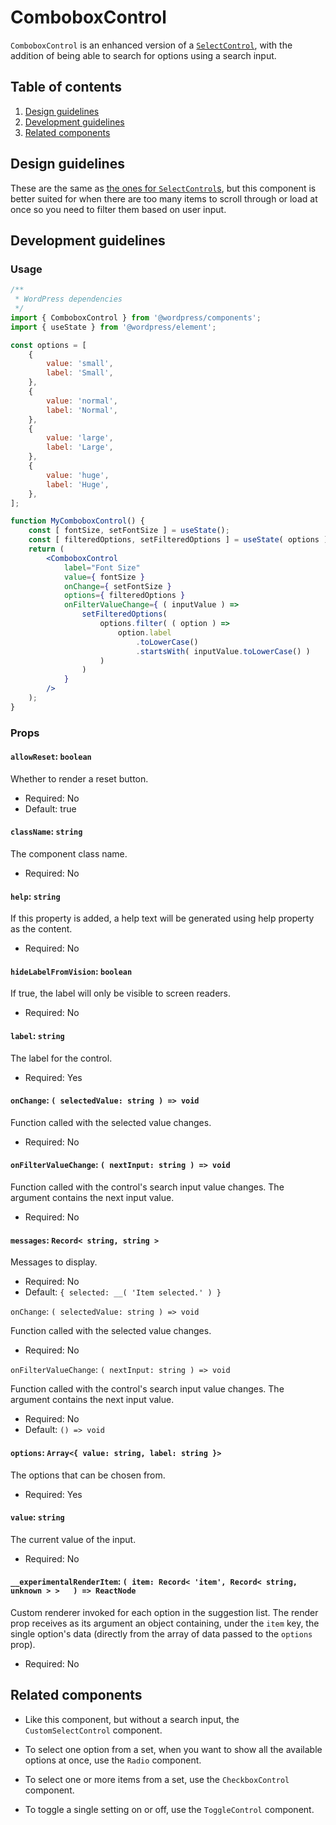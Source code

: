 # ComboboxControl

`ComboboxControl` is an enhanced version of a [`SelectControl`](/packages/components/src/select-control/README.md), with the addition of being able to search for options using a search input.

## Table of contents

1. [Design guidelines](#design-guidelines)
2. [Development guidelines](#development-guidelines)
3. [Related components](#related-components)

## Design guidelines

These are the same as [the ones for `SelectControl`s](/packages/components/src/select-control/README.md#design-guidelines), but this component is better suited for when there are too many items to scroll through or load at once so you need to filter them based on user input.

## Development guidelines

### Usage

```jsx
/**
 * WordPress dependencies
 */
import { ComboboxControl } from '@wordpress/components';
import { useState } from '@wordpress/element';

const options = [
	{
		value: 'small',
		label: 'Small',
	},
	{
		value: 'normal',
		label: 'Normal',
	},
	{
		value: 'large',
		label: 'Large',
	},
	{
		value: 'huge',
		label: 'Huge',
	},
];

function MyComboboxControl() {
	const [ fontSize, setFontSize ] = useState();
	const [ filteredOptions, setFilteredOptions ] = useState( options );
	return (
		<ComboboxControl
			label="Font Size"
			value={ fontSize }
			onChange={ setFontSize }
			options={ filteredOptions }
			onFilterValueChange={ ( inputValue ) =>
				setFilteredOptions(
					options.filter( ( option ) =>
						option.label
							.toLowerCase()
							.startsWith( inputValue.toLowerCase() )
					)
				)
			}
		/>
	);
}
```

### Props

#### `allowReset`: `boolean`

Whether to render a reset button.

-   Required: No
-   Default: true

#### `className`: `string`

The component class name.

-   Required: No

#### `help`: `string`

If this property is added, a help text will be generated using help property as the content.

-   Required: No

#### `hideLabelFromVision`: `boolean`

If true, the label will only be visible to screen readers.

-   Required: No

#### `label`: `string`

The label for the control.

-   Required: Yes

#### `onChange`: `( selectedValue: string ) => void`

Function called with the selected value changes.

-   Required: No

#### `onFilterValueChange`: `( nextInput: string ) => void`

Function called with the control's search input value changes. The argument contains the next input value.

-   Required: No

#### `messages`: `Record< string, string >`

Messages to display.

-   Required: No
-   Default: `{ selected: __( 'Item selected.' ) }`

`onChange`: `( selectedValue: string ) => void`

Function called with the selected value changes.

-   Required: No

`onFilterValueChange`: `( nextInput: string ) => void`

Function called with the control's search input value changes. The argument contains the next input value.

-   Required: No
-   Default: `() => void`

#### `options`: `Array<{ value: string, label: string }>`

The options that can be chosen from.

-   Required: Yes

#### `value`: `string`

The current value of the input.

-   Required: No

#### `__experimentalRenderItem`: `( item: Record< 'item', Record< string, unknown > >	) => ReactNode`

Custom renderer invoked for each option in the suggestion list. The render prop receives as its argument an object containing, under the `item` key, the single option's data (directly from the array of data passed to the `options` prop).

-   Required: No

## Related components

-   Like this component, but without a search input, the `CustomSelectControl` component.

-   To select one option from a set, when you want to show all the available options at once, use the `Radio` component.
-   To select one or more items from a set, use the `CheckboxControl` component.
-   To toggle a single setting on or off, use the `ToggleControl` component.
